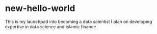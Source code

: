 # new-hello-world
This is my launchpad into becoming a data scientist
I plan on developing expertise in data science and islamic finance
